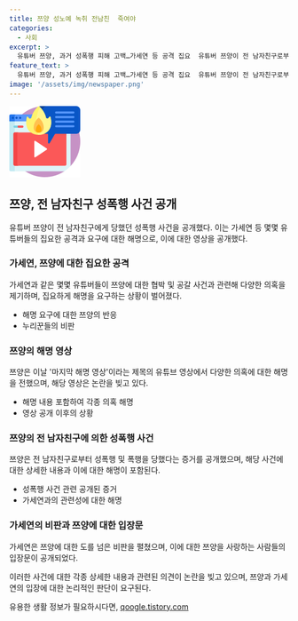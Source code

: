 ```yaml
---
title: 쯔양 성노예 녹취 전남친  죽여야
categories:
  - 사회
excerpt: >
  유튜버 쯔양, 과거 성폭행 피해 고백…가세연 등 공격 집요  유튜버 쯔양이 전 남자친구로부터 성폭행을 당했다고 고백을 했으며, 가세연 등 일부 유튜버들의 과거 행적에 대한 해명 영상이 논란이 되고 있다. 쯔양은 명의도용, 중절 수술, 탈세 의혹 등에 대해 해명했으며, 가세연은 지속적인 공격을 펼치면서 논란을 더욱 고조시켰다. 이에 네티즌들은 두 사람의 갈등을 비판하며 이에 대한 입장을 나타내고 있다.
feature_text: >
  유튜버 쯔양, 과거 성폭행 피해 고백…가세연 등 공격 집요  유튜버 쯔양이 전 남자친구로부터 성폭행을 당했다고 고백을 했으며, 가세연 등 일부 유튜버들의 과거 행적에 대한 해명 영상이 논란이 되고 있다. 쯔양은 명의도용, 중절 수술, 탈세 의혹 등에 대해 해명했으며, 가세연은 지속적인 공격을 펼치면서 논란을 더욱 고조시켰다. 이에 네티즌들은 두 사람의 갈등을 비판하며 이에 대한 입장을 나타내고 있다.
image: '/assets/img/newspaper.png'
---
```


<p><img src="/assets/img/news.png" alt="rentncar 속보" /></p>

<h2>쯔양, 전 남자친구 성폭행 사건 공개</h2>

<p data-ke-size="size16">유튜버 쯔양이 전 남자친구에게 당했던 성폭행 사건을 공개했다. 이는 가세연 등 몇몇 유튜버들의 집요한 공격과 요구에 대한 해명으로, 이에 대한 영상을 공개했다.</p>

<h3>가세연, 쯔양에 대한 집요한 공격</h3>

<p data-ke-size="size16">가세연과 같은 몇몇 유튜버들이 쯔양에 대한 협박 및 공갈 사건과 관련해 다양한 의혹을 제기하며, 집요하게 해명을 요구하는 상황이 벌어졌다.</p>

<ul>
  <li>해명 요구에 대한 쯔양의 반응</li>
  <li>누리꾼들의 비판</li>
</ul>

<h3>쯔양의 해명 영상</h3>

<p data-ke-size="size16">쯔양은 이날 '마지막 해명 영상'이라는 제목의 유튜브 영상에서 다양한 의혹에 대한 해명을 전했으며, 해당 영상은 논란을 빚고 있다.</p>

<ul>
  <li>해명 내용 포함하여 각종 의혹 해명</li>
  <li>영상 공개 이후의 상황</li>
</ul>

<h3>쯔양의 전 남자친구에 의한 성폭행 사건</h3>

<p data-ke-size="size16">쯔양은 전 남자친구로부터 성폭행 및 폭행을 당했다는 증거를 공개했으며, 해당 사건에 대한 상세한 내용과 이에 대한 해명이 포함된다.</p>

<ul>
  <li>성폭행 사건 관련 공개된 증거</li>
  <li>가세연과의 관련성에 대한 해명</li>
</ul>

<h3>가세연의 비판과 쯔양에 대한 입장문</h3>

<p data-ke-size="size16">가세연은 쯔양에 대한 도를 넘은 비판을 펼쳤으며, 이에 대한 쯔양을 사랑하는 사람들의 입장문이 공개되었다.</p>

<p>이러한 사건에 대한 각종 상세한 내용과 관련된 의견이 논란을 빚고 있으며, 쯔양과 가세연의 입장에 대한 논리적인 판단이 요구된다.</p>
유용한 생활 정보가 필요하시다면, <a href="https://qoogle.tistory.com" rel="dofollow">qoogle.tistory.com</a>


